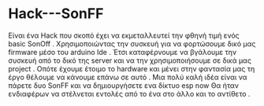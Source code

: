 # Hack---SonFF
Είναι ένα Hack που σκοπό έχει να εκμεταλλευτεί την φθηνή τιμή ενός basic SonOff .
Χρησιμοποιώντας την συσκευή για να φορτώσουμε δικό μας firmware μέσο του arduino Ide .
Έτσι καταφέρνουμε να βγάλουμε την συσκευή από το δικό της server και να την χρησιμοποιήσουμε σε δικά μας project .
Οπότε έχουμε έτοιμο το hardware και μένει στην φαντασία μας τη έργο θέλουμε να κάνουμε επάνω σε αυτό .
Μια πολύ καλή ιδέα είναι να πάρετε δυο SonFF και να δημιουργήσετε ενα δίκτυο esp now 
Θα ήταν ενδιαφέρων να στέλνεται εντολές από το ένα στο άλλο και το αντίθετο .
